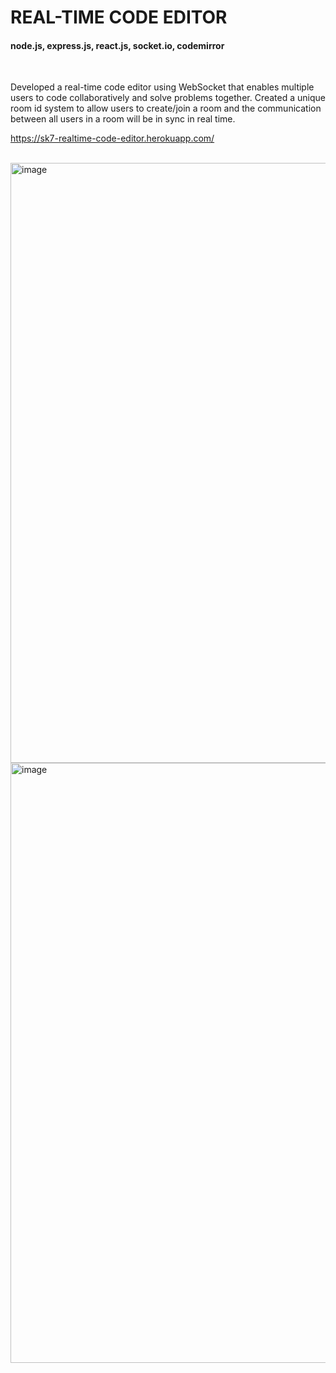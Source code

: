 # REAL-TIME CODE EDITOR
#### node.js, express.js, react.js, socket.io, codemirror

<br/>

Developed a real-time code editor using WebSocket that enables multiple users to code collaboratively and solve problems together.
Created a unique room id system to allow users to create/join a room and the communication between all users in a room will be in sync in real time.

https://sk7-realtime-code-editor.herokuapp.com/

<br/>

<img width="960" alt="image" src="https://github.com/shubham-skr/realtime-code-editor/assets/79463685/9dc87997-e365-4144-b9b0-a0798f187c42">

<img width="960" alt="image" src="https://github.com/shubham-skr/realtime-code-editor/assets/79463685/b57054b6-5195-43c7-bb69-c3096cae718f">

